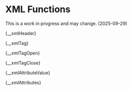 # XML Functions

This is a work in progress and may change. (2025-09-29)

{__xmlHeader}

{__xmlTag}

{__xmlTagOpen}

{__xmlTagClose}

{__xmlAttributeValue}

{__xmlAttributes}
